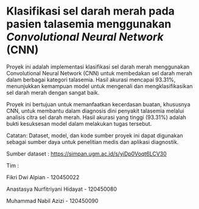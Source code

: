 # Klasifikasi sel darah merah pada pasien talasemia menggunakan _Convolutional Neural Network_ (CNN)

Proyek ini adalah implementasi klasifikasi sel darah merah menggunakan Convolutional Neural Network (CNN) untuk membedakan sel darah merah dalam berbagai kategori talasemia. Hasil akurasi mencapai 93.31%, menunjukkan kemampuan model untuk mengenali dan mengklasifikasikan sel darah merah dengan sangat baik.

Proyek ini bertujuan untuk memanfaatkan kecerdasan buatan, khususnya CNN, untuk membantu dalam diagnosis dini penyakit talasemia melalui analisis citra sel darah merah. Hasil akurasi yang tinggi (93.31%) adalah bukti kesuksesan model dalam melakukan tugas tersebut.

Catatan: Dataset, model, dan kode sumber proyek ini dapat digunakan sebagai sumber daya untuk penelitian medis dan aplikasi diagnostik.

Sumber dataset : https://simpan.ugm.ac.id/s/yiDp0Voqt6LCV30

Tim :

Fikri Dwi Alpian - 120450022

Anastasya Nurfitriyani Hidayat - 120450080

Muhammad Nabil Azizi - 120450090

